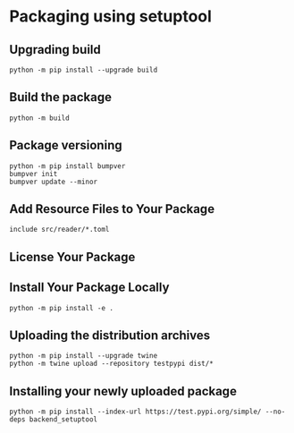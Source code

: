 # Packaging using setuptool

## Upgrading build

    python -m pip install --upgrade build

## Build the package

    python -m build

## Package versioning

    python -m pip install bumpver
    bumpver init
    bumpver update --minor

## Add Resource Files to Your Package

    include src/reader/*.toml

## License Your Package

## Install Your Package Locally

    python -m pip install -e .

## Uploading the distribution archives

    python -m pip install --upgrade twine
    python -m twine upload --repository testpypi dist/*

## Installing your newly uploaded package

    python -m pip install --index-url https://test.pypi.org/simple/ --no-deps backend_setuptool
